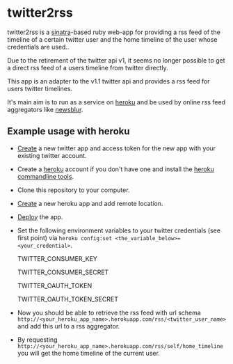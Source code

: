 # twitter2rss

twitter2rss is a [sinatra](http://www.sinatrarb.com/)-based ruby web-app for providing a rss feed of the timeline of a certain twitter user and the home timeline of the user whose credentials are used..

Due to the retirement of the twitter api v1, it seems no longer possible to get a direct rss feed of a users timeline from twitter directly.

This app is an adapter to the v1.1 twitter api and provides a rss feed for users twitter timelines.

It's main aim is to run as a service on [heroku](http://www.heroku.com/) and be used by online rss feed aggregators like [newsblur](http://www.newsblur.com/).

## Example usage with heroku

* [Create](https://dev.twitter.com/apps) a new twitter app and access token for the new app with your existing twitter account.

* Create a [heroku](http://www.heroku.com/) account if you don't have one and install the [heroku commandline tools](https://devcenter.heroku.com/articles/heroku-command).

* Clone this repository to your computer.

* [Create](https://devcenter.heroku.com/articles/git#creating-a-heroku-remote) a new heroku app and add remote location.

* [Deploy](https://devcenter.heroku.com/articles/git#deploying-code) the app.

* Set the following environment variables to your twitter credentials (see first point) via `heroku config:set <the_variable_below>=<your_credential>`.

    TWITTER_CONSUMER_KEY

    TWITTER_CONSUMER_SECRET

    TWITTER_OAUTH_TOKEN

    TWITTER_OAUTH_TOKEN_SECRET

* Now you should be able to retrieve the rss feed with url schema `http://<your_heroku_app_name>.herokuapp.com/rss/<twitter_user_name>` and add this url to a rss aggregator.

* By requesting `http://<your_heroku_app_name>.herokuapp.com/rss/self/home_timeline` you will get the home timeline of the current user.
